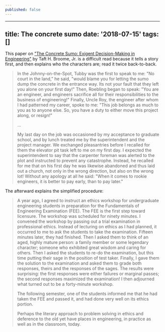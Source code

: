 ```yaml
---
published: false
---
```

---
title: The concrete sumo
date: '2018-07-15'
tags: []
---

This paper on ["The Concrete Sumo: Exigent Decision-Making in Engineering"](http://www.onlineethics.org/Education/instructessays/sumo.aspx#sumo) by Taft H. Broome, Jr. is a difficult read because it tells a story first, and then explains who the characters are; read it twice back-to-back.

> In the Johnny-on-the-Spot, Tubby was the first to speak to me: "No court in the land," he said, "would blame you for letting the sumo dump the concrete in the entrance way. Its not your fault that they left you alone on your first day!" Then, Roebling began to speak: "You are an engineer, and engineers sacrifice all for their responsibilities to the business of engineering!" Finally, Uncle Roy, the engineer after whom I had patterned my career, spoke to me: "This job belongs as much to you as to anyone else. So, you have a duty to either move this project along, or resign!"
>  
>...
>  
> My last day on the job was occasioned by my acceptance to graduate school, and by lunch treated me by the superintendent and the project manager. We exchanged pleasantries before I recalled for them the elevator pit task left to me on my first day. I expected the superintendent to say that the carpenter foreman was alerted to the plot and instructed to prevent any catastrophe. Instead, he recalled for me that on his first day he was likewise abandoned and thus laid out a church, not only in the wrong direction, but also on the wrong lot! Without any apology at all he said: "When it comes to rookie engineers, it is better to pay early, than to pay later."

The afterward explains the simplified procedure:

> A year ago, I agreed to instruct an ethics workshop for undergraduate engineering students in preparation for the Fundamentals of Engineering Examination (FEE). The FEE is the first step toward licensure. The workshop was scheduled for ninety minutes. I convened the workshop by passing out a trial examination in professional ethics. Instead of lecturing on ethics as I had planned, it occurred to me to ask the students to take the examination. Fifteen minutes later, they had finished. Then I asked them to think of an aged, highly mature person: a family member or some legendary character; someone who exhibited great wisdom and caring for others. Then I asked the students to re-do the examination, but this time putting their sage in the position of test taker. Finally, I gave them the solution to the examination and asked them to grade both responses, theirs and the responses of the sages. The results were surprising: the first responses were either failures or marginal passes; the second responses maximized the examination! I then adjourned what turned out to be a forty-minute workshop.
> 
> The following semester, one of the students informed me that he had taken the FEE and passed it, and had done very well on its ethics portion.
> 
> Perhaps the literary approach to problem solving in ethics and deference to the old yet have places in engineering, in practice as well as in the classroom, today.
</blockqoute>
